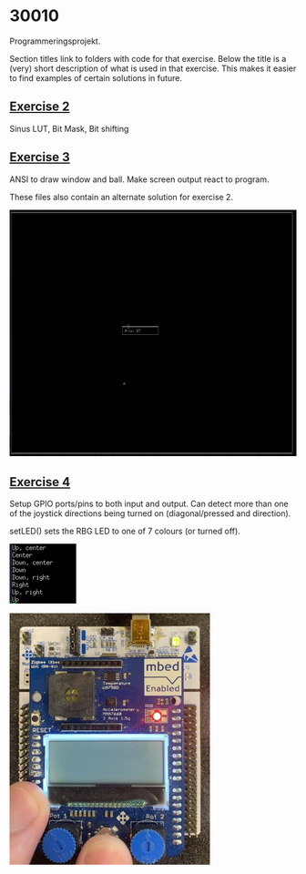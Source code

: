 # 30010
Programmeringsprojekt.

Section titles link to folders with code for that exercise. Below the title is a (very) short description of what is used in that exercise. This makes it easier to find examples of certain solutions in future. 

## [Exercise 2](https://github.com/Group-00000011/30010/tree/main/journal/exc2)

Sinus LUT, Bit Mask, Bit shifting

## [Exercise 3](https://github.com/Group-00000011/30010/tree/main/journal/exc3)

ANSI to draw window and ball. Make screen output react to program. 

These files also contain an alternate solution for exercise 2. 


![Ball simulation from exercise 3](journal/exc3/imgs/bold.png "Ball Simulation")

## [Exercise 4](https://github.com/Group-00000011/30010/tree/main/journal/exc4)

Setup GPIO ports/pins to both input and output. Can detect more than one of the joystick directions being turned on (diagonal/pressed and direction). 

setLED() sets the RBG LED to one of 7 colours (or turned off). 

![Terminal output from exercise 4](journal/exc4/imgs/terminal-output.png "Terminal Output")

![Lit LED in exercise 4](journal/exc4/imgs/LED.png "Lid LED")
